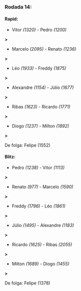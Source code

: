 ### Rodada 14:

#### Rapid:

* Vitor *(1320)*     -     Pedro *(1200)*

 **>** 
* Marcelo *(2095)*     -     Renato *(1236)*

 **>** 
* Léo *(1933)*     -     Freddy *(1875)*

 **>** 
* Alexandre *(1154)*     -     Júlio *(1677)*

 **>** 
* Ribas *(1623)*     -     Ricardo *(1771)*

 **>** 
* Diogo *(1237)*     -     Milton *(1892)*

 **>** 

De folga: Felipe (1552)

#### Blitz:

* Pedro *(1238)*     -     Vitor *(1113)*

 **>** 
* Renato *(977)*     -     Marcelo *(1590)*

 **>** 
* Freddy *(1796)*     -     Léo *(1861)*

 **>** 
* Júlio *(1495)*     -     Alexandre *(1183)*

 **>** 
* Ricardo *(1625)*     -     Ribas *(2055)*

 **>** 
* Milton *(1689)*     -     Diogo *(1455)*

 **>** 

De folga: Felipe (1378)

